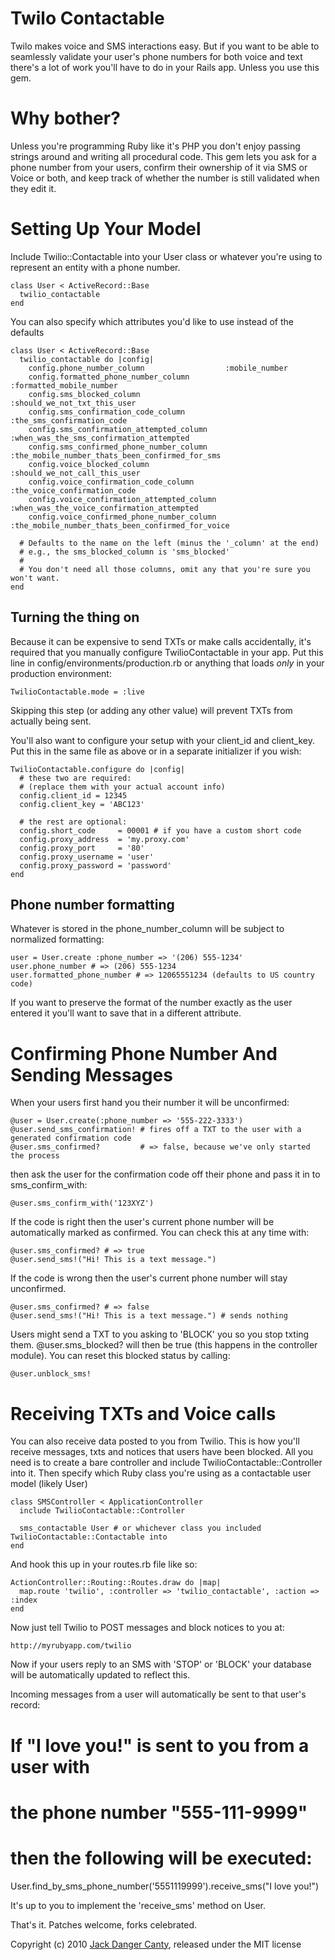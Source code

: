 Twilo Contactable
=====

Twilo makes voice and SMS interactions easy. But if you want to be able to seamlessly validate your user's phone numbers for
both voice and text there's a lot of work you'll have to do in your Rails app. Unless you use this gem.

Why bother?
=====

Unless you're programming Ruby like it's PHP you don't enjoy passing strings around and writing all procedural code. This gem lets you
ask for a phone number from your users, confirm their ownership of it via SMS or Voice or both, and keep track of whether the number is
still validated when they edit it.


Setting Up Your Model
=====

Include Twilio::Contactable into your User class or whatever you're using to represent an entity with a phone number. 

    class User < ActiveRecord::Base
      twilio_contactable
    end

You can also specify which attributes you'd like to use instead of the defaults

    class User < ActiveRecord::Base
      twilio_contactable do |config|
        config.phone_number_column                  :mobile_number
        config.formatted_phone_number_column        :formatted_mobile_number
        config.sms_blocked_column                   :should_we_not_txt_this_user
        config.sms_confirmation_code_column         :the_sms_confirmation_code
        config.sms_confirmation_attempted_column    :when_was_the_sms_confirmation_attempted
        config.sms_confirmed_phone_number_column    :the_mobile_number_thats_been_confirmed_for_sms
        config.voice_blocked_column                 :should_we_not_call_this_user
        config.voice_confirmation_code_column       :the_voice_confirmation_code
        config.voice_confirmation_attempted_column  :when_was_the_voice_confirmation_attempted
        config.voice_confirmed_phone_number_column  :the_mobile_number_thats_been_confirmed_for_voice

      # Defaults to the name on the left (minus the '_column' at the end)
      # e.g., the sms_blocked_column is 'sms_blocked'
      #
      # You don't need all those columns, omit any that you're sure you won't want.
    end

Turning the thing on
---

Because it can be expensive to send TXTs or make calls accidentally, it's required that you manually configure TwilioContactable in your app. Put this line in config/environments/production.rb or anything that loads _only_ in your production environment:

    TwilioContactable.mode = :live

Skipping this step (or adding any other value) will prevent TXTs from actually being sent.

You'll also want to configure your setup with your client_id and client_key. Put this in the same file as above or in a separate initializer if you wish:

    TwilioContactable.configure do |config|
      # these two are required:
      # (replace them with your actual account info)
      config.client_id = 12345
      config.client_key = 'ABC123'

      # the rest are optional:
      config.short_code     = 00001 # if you have a custom short code
      config.proxy_address  = 'my.proxy.com'
      config.proxy_port     = '80'
      config.proxy_username = 'user'
      config.proxy_password = 'password'
    end

Phone number formatting
---

Whatever is stored in the phone_number_column will be subject to normalized formatting:

    user = User.create :phone_number => '(206) 555-1234'
    user.phone_number # => (206) 555-1234
    user.formatted_phone_number # => 12065551234 (defaults to US country code)

If you want to preserve the format of the number exactly as the user entered it you'll want
to save that in a different attribute.


Confirming Phone Number And Sending Messages
====

When your users first hand you their number it will be unconfirmed:

    @user = User.create(:phone_number => '555-222-3333')
    @user.send_sms_confirmation! # fires off a TXT to the user with a generated confirmation code
    @user.sms_confirmed?         # => false, because we've only started the process

then ask the user for the confirmation code off their phone and pass it in to sms_confirm_with:

    @user.sms_confirm_with('123XYZ')

If the code is right then the user's current phone number will be automatically marked as confirmed. You can check this at any time with:

    @user.sms_confirmed? # => true
    @user.send_sms!("Hi! This is a text message.")

If the code is wrong then the user's current phone number will stay unconfirmed.

    @user.sms_confirmed? # => false
    @user.send_sms!("Hi! This is a text message.") # sends nothing

Users might send a TXT to you asking to 'BLOCK' you so you stop txting them. @user.sms_blocked? will then be true (this happens in the controller module).
You can reset this blocked status by calling:

    @user.unblock_sms!


Receiving TXTs and Voice calls
====

You can also receive data posted to you from Twilio. This is how you'll receive messages, txts and notices that users have been blocked.
All you need is to create a bare controller and include TwilioContactable::Controller into it. Then specify which Ruby class you're using as a contactable user model (likely User)


    class SMSController < ApplicationController
      include TwilioContactable::Controller

      sms_contactable User # or whichever class you included TwilioContactable::Contactable into
    end

And hook this up in your routes.rb file like so:

    ActionController::Routing::Routes.draw do |map|
      map.route 'twilio', :controller => 'twilio_contactable', :action => :index
    end

Now just tell Twilio to POST messages and block notices to you at:

    http://myrubyapp.com/twilio

Now if your users reply to an SMS with 'STOP' or 'BLOCK' your database will be automatically updated to reflect this.

Incoming messages from a user will automatically be sent to that user's record:

   # If "I love you!" is sent to you from a user with
   # the phone number "555-111-9999"
   # then the following will be executed:
   User.find_by_sms_phone_number('5551119999').receive_sms("I love you!")

It's up to you to implement the 'receive_sms' method on User.

That's it. Patches welcome, forks celebrated.

Copyright (c) 2010 [Jack Danger Canty](http://jåck.com/), released under the MIT license
